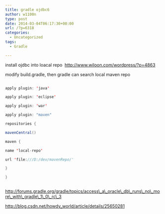 ```yaml
---
title: gradle ojdbc6
author: w1100n
type: post
date: 2014-03-04T06:17:30+00:00
url: /?p=6318
categories:
  - Uncategorized
tags:
  - Gradle

---
```

install ojdbc into loacal repo  http://www.wiloon.com/wordpress/?p=4863

modify build.gradle, then gradle can search local maven repo

```java
  
apply plugin: 'java'

apply plugin: 'eclipse'

apply plugin: 'war'

apply plugin: "maven"

repositories {

mavenCentral()

maven {

name 'local-repo'

url 'file:///D:/dev/mavenRepo/'

}

}
  
```

http://forums.gradle.org/gradle/topics/access\_a\_oracle\_db\_runs\_no\_more\_with\_gradle\_1\_0\_rc\_3

http://blog.csdn.net/howdy_world/article/details/25650281